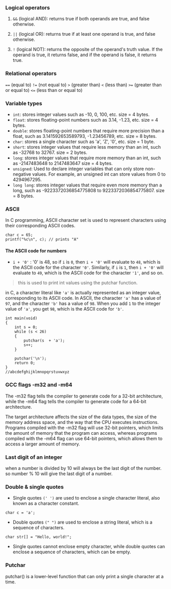### Logical operators

1. `&&` (logical AND): returns true if both operands are true, and false otherwise.

2. `||` (logical OR): returns true if at least one operand is true, and false otherwise.

3. `!` (logical NOT): returns the opposite of the operand's truth value. If the operand is true, it returns false, and if the operand is false, it returns true.

### Relational operators

`==` (equal to) `!=` (not equal to) `>` (greater than) `<` (less than) `>=` (greater than or equal to) `<=` (less than or equal to)

### Variable types

- `int`: stores integer values such as -10, 0, 100, etc. size = 4 bytes.
- `float`: stores floating-point numbers such as 3.14, -1.23, etc. size = 4 bytes.
- `double`: stores floating-point numbers that require more precision than a float, such as 3.141592653589793, -1.23456789, etc. size = 8 bytes.
- `char`: stores a single character such as 'a', 'Z', '0', etc. size = 1 byte.
- `short`: stores integer values that require less memory than an int, such as -32768 to 32767. size = 2 bytes.
- `long`: stores integer values that require more memory than an int, such as -2147483648 to 2147483647 size = 4 bytes.
- `unsigned`: Used to declare integer variables that can only store non-negative values. For example, an unsigned int can store values from 0 to 4294967295.
- `long long`: stores integer values that require even more memory than a long, such as -9223372036854775808 to 9223372036854775807. size = 8 bytes.

### ASCII

In C programming, ASCII character set is used to represent characters using their corresponding ASCII codes.

```
char c = 65;
printf("%c\n", c); // prints "A"

```

#### The ASCII code for numbers

- `i + '0'` : '0' is 48, so if `i` is `0`, then `i + '0'` will evaluate to `48`, which is the ASCII code for the character `'0'`. Similarly, if `i` is `1`, then `i + '0'` will evaluate to `49`, which is the ASCII code for the character `'1'`, and so on.

> this is used to print int values using the putchar function.

in C, a character literal like `'a'` is actually represented as an integer value, corresponding to its ASCII code. In ASCII, the character `'a'` has a value of `97`, and the character `'b'` has a value of `98`. When you add `1` to the integer value of `'a'`, you get `98`, which is the ASCII code for `'b'`.

```
int main(void)
{
	int s = 0;
	while (s < 26)
	{
		putchar(s  + 'a');
		s++;
	}

	putchar('\n');
	return 0;
}
//abcdefghijklmnopqrstuvwxyz

```

### GCC flags -m32 and -m64

The -m32 flag tells the compiler to generate code for a 32-bit architecture, while the -m64 flag tells the compiler to generate code for a 64-bit architecture.

The target architecture affects the size of the data types, the size of the memory address space, and the way that the CPU executes instructions. Programs compiled with the -m32 flag will use 32-bit pointers, which limits the amount of memory that the program can access, whereas programs compiled with the -m64 flag can use 64-bit pointers, which allows them to access a larger amount of memory.

### Last digit of an integer

when a number is divided by 10 will always be the last digit of the number.
so number % 10 will give the last digit of a number.

### Double & single quotes

- Single quotes `(' ')` are used to enclose a single character literal, also known as a character constant.

```
char c = 'a';
```

- Double quotes `(" ")` are used to enclose a string literal, which is a sequence of characters.

```
char str[] = "Hello, world!";
```

- Single quotes cannot enclose empty character, while double quotes can enclose a sequence of characters, which can be empty.

### Putchar

putchar() is a lower-level function that can only print a single character at a time.
